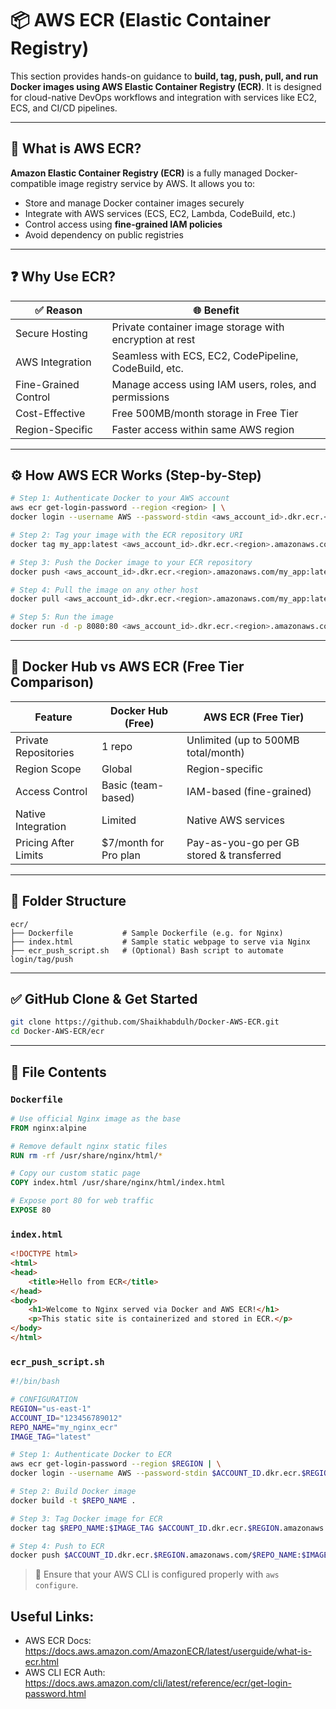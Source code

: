 # 📦 AWS ECR (Elastic Container Registry)

This section provides hands-on guidance to **build, tag, push, pull, and run Docker images using AWS Elastic Container Registry (ECR)**. It is designed for cloud-native DevOps workflows and integration with services like EC2, ECS, and CI/CD pipelines.

---

## 🐘 What is AWS ECR?

**Amazon Elastic Container Registry (ECR)** is a fully managed Docker-compatible image registry service by AWS. It allows you to:

- Store and manage Docker container images securely
- Integrate with AWS services (ECS, EC2, Lambda, CodeBuild, etc.)
- Control access using **fine-grained IAM policies**
- Avoid dependency on public registries

---

## ❓ Why Use ECR?

| ✅ Reason           | 🌐 Benefit                                                                 |
|---------------------|---------------------------------------------------------------------------|
| Secure Hosting       | Private container image storage with encryption at rest                  |
| AWS Integration      | Seamless with ECS, EC2, CodePipeline, CodeBuild, etc.                    |
| Fine-Grained Control | Manage access using IAM users, roles, and permissions                    |
| Cost-Effective       | Free 500MB/month storage in Free Tier                                    |
| Region-Specific      | Faster access within same AWS region                                     |

---

## ⚙️ How AWS ECR Works (Step-by-Step)

```bash
# Step 1: Authenticate Docker to your AWS account
aws ecr get-login-password --region <region> | \
docker login --username AWS --password-stdin <aws_account_id>.dkr.ecr.<region>.amazonaws.com

# Step 2: Tag your image with the ECR repository URI
docker tag my_app:latest <aws_account_id>.dkr.ecr.<region>.amazonaws.com/my_app:latest

# Step 3: Push the Docker image to your ECR repository
docker push <aws_account_id>.dkr.ecr.<region>.amazonaws.com/my_app:latest

# Step 4: Pull the image on any other host
docker pull <aws_account_id>.dkr.ecr.<region>.amazonaws.com/my_app:latest

# Step 5: Run the image
docker run -d -p 8080:80 <aws_account_id>.dkr.ecr.<region>.amazonaws.com/my_app:latest
```

---

## 🔁 Docker Hub vs AWS ECR (Free Tier Comparison)

| Feature               | Docker Hub (Free)               | AWS ECR (Free Tier)                         |
|-----------------------|----------------------------------|---------------------------------------------|
| Private Repositories  | 1 repo                          | Unlimited (up to 500MB total/month)         |
| Region Scope          | Global                          | Region-specific                             |
| Access Control        | Basic (team-based)              | IAM-based (fine-grained)                    |
| Native Integration    | Limited                         | Native AWS services                         |
| Pricing After Limits  | $7/month for Pro plan           | Pay-as-you-go per GB stored & transferred   |

---

## 📁 Folder Structure

```
ecr/
├── Dockerfile           # Sample Dockerfile (e.g. for Nginx)
├── index.html           # Sample static webpage to serve via Nginx
├── ecr_push_script.sh   # (Optional) Bash script to automate login/tag/push
```

---

## ✅ GitHub Clone & Get Started

```bash
git clone https://github.com/Shaikhabdulh/Docker-AWS-ECR.git
cd Docker-AWS-ECR/ecr
```

---

## 🔧 File Contents

### `Dockerfile`
```dockerfile
# Use official Nginx image as the base
FROM nginx:alpine

# Remove default nginx static files
RUN rm -rf /usr/share/nginx/html/*

# Copy our custom static page
COPY index.html /usr/share/nginx/html/index.html

# Expose port 80 for web traffic
EXPOSE 80
```

### `index.html`
```html
<!DOCTYPE html>
<html>
<head>
    <title>Hello from ECR</title>
</head>
<body>
    <h1>Welcome to Nginx served via Docker and AWS ECR!</h1>
    <p>This static site is containerized and stored in ECR.</p>
</body>
</html>
```

### `ecr_push_script.sh`
```bash
#!/bin/bash

# CONFIGURATION
REGION="us-east-1"
ACCOUNT_ID="123456789012"
REPO_NAME="my_nginx_ecr"
IMAGE_TAG="latest"

# Step 1: Authenticate Docker to ECR
aws ecr get-login-password --region $REGION | \
docker login --username AWS --password-stdin $ACCOUNT_ID.dkr.ecr.$REGION.amazonaws.com

# Step 2: Build Docker image
docker build -t $REPO_NAME .

# Step 3: Tag Docker image for ECR
docker tag $REPO_NAME:$IMAGE_TAG $ACCOUNT_ID.dkr.ecr.$REGION.amazonaws.com/$REPO_NAME:$IMAGE_TAG

# Step 4: Push to ECR
docker push $ACCOUNT_ID.dkr.ecr.$REGION.amazonaws.com/$REPO_NAME:$IMAGE_TAG
```

> 🔐 Ensure that your AWS CLI is configured properly with `aws configure`.

## Useful Links:
- AWS ECR Docs: https://docs.aws.amazon.com/AmazonECR/latest/userguide/what-is-ecr.html
- AWS CLI ECR Auth: https://docs.aws.amazon.com/cli/latest/reference/ecr/get-login-password.html
```
